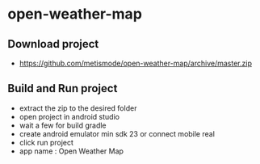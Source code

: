 # open-weather-map

## Download project
* https://github.com/metismode/open-weather-map/archive/master.zip

## Build and Run project
* extract the zip to the desired folder
* open project in android studio
* wait a few for build gradle
* create android emulator min sdk 23 or connect mobile real
* click run project
* app name : Open Weather Map

